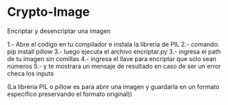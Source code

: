 # Crypto-Image
Encriptar y desencriptar una imagen


1.- Abre el codigo en tu compilador e instala la libreria de PIL
2.- comando: pip install pillow
3.- luego ejecuta el archivo encriptar.py
3.- ingresa el path de tu imagen sin comillas
4.- ingresa el llave para encriptar que solo sean números
5.- y te mostrara un mensaje de resultado en caso de ser un error checa los inputs

(La libreria PIL o pillow es para abrir una imagen y guardarla en un formato específico preservando el formato original))
